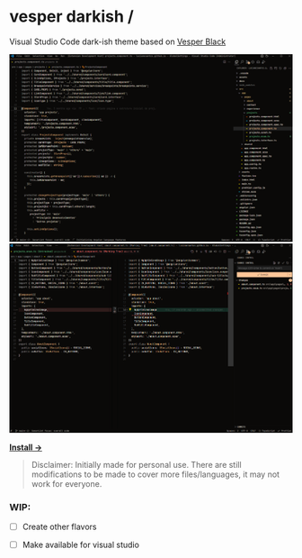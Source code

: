 # vesper darkish /

Visual Studio Code dark-ish theme based on [Vesper Black](https://github.com/michaljach/vesper-black)

![image](https://raw.githubusercontent.com/lucianesantcs/vesper-darkish/main/angular-code-example.png) 
![image](https://raw.githubusercontent.com/lucianesantcs/vesper-darkish/main/angular-code-example-2.png)


<a href="https://marketplace.visualstudio.com/items?itemName=jach.vesper-black"><strong>Install →</strong></a>

> Disclaimer: Initially made for personal use. There are still modifications to be made to cover more files/languages, it may not work for everyone.

### WIP:
- [ ] Create other flavors
- [ ] Make available for visual studio

